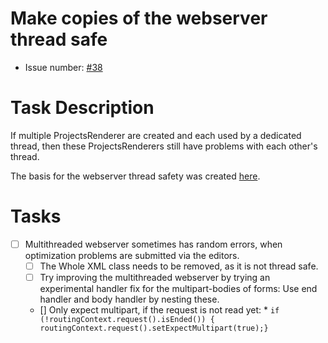 # Make copies of the webserver thread safe
* Issue number: [\#38](https://codeberg.org/splitcells-net/net.splitcells.network.community/issues/38)
# Task Description
If multiple ProjectsRenderer are created and each used by a dedicated thread,
then these ProjectsRenderers still have problems with each other's thread.

The basis for the webserver thread safety was created [here](../projects/2024-08-22-sigma-grind-of-24th-of-august-2024.md).
# Tasks
* [ ] Multithreaded webserver sometimes has random errors, when optimization problems are submitted via the editors.
    * [ ] The Whole XML class needs to be removed, as it is not thread safe.
    * [ ] Try improving the multithreaded webserver by trying an experimental handler fix for the multipart-bodies of forms:
      Use end handler and body handler by nesting these.
    * [] Only expect multipart, if the request is not read yet: * `if (!routingContext.request().isEnded()) { routingContext.request().setExpectMultipart(true);}`